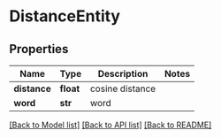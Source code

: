 # DistanceEntity

## Properties
Name | Type | Description | Notes
------------ | ------------- | ------------- | -------------
**distance** | **float** | cosine distance | 
**word** | **str** | word | 

[[Back to Model list]](../README.md#documentation-for-models) [[Back to API list]](../README.md#documentation-for-api-endpoints) [[Back to README]](../README.md)


